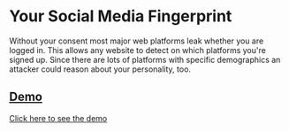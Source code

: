 # Your Social Media Fingerprint

Without your consent most major web platforms leak whether you are logged in. This allows any website to detect on which platforms you're signed up. Since there are lots of platforms with specific demographics an attacker could reason about your personality, too.

## [Demo](https://robinlinus.github.io/socialmedia-leak/)
[Click here to see the demo](https://robinlinus.github.io/socialmedia-leak/)
